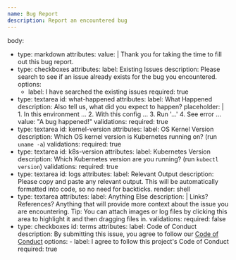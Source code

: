 ```yaml
---
name: Bug Report
description: Report an encountered bug
---
```

body:
  - type: markdown
    attributes:
      value: |
        Thank you for taking the time to fill out this bug report.
  - type: checkboxes
    attributes:
      label: Existing Issues
      description: Please search to see if an issue already exists for the bug you encountered.
      options:
      - label: I have searched the existing issues
        required: true
  - type: textarea
    id: what-happened
    attributes:
      label: What Happened
      description: Also tell us, what did you expect to happen?
      placeholder: |
        1. In this environment ...
        2. With this config ...
        3. Run '...'
        4. See error ...
      value: "A bug happened!"
    validations:
      required: true
  - type: textarea
    id: kernel-version
    attributes:
      label: OS Kernel Version
      description: Which OS kernel version is Kubernetes running on? (run `uname -a`)
    validations:
      required: true
  - type: textarea
    id: k8s-version
    attributes:
      label: Kubernetes Version
      description: Which Kubernetes version are you running? (run `kubectl version`)
    validations:
      required: true
  - type: textarea
    id: logs
    attributes:
      label: Relevant Output
      description: Please copy and paste any relevant output. This will be automatically formatted into code, so no need for backticks.
      render: shell
  - type: textarea
    attributes:
      label: Anything Else
      description: |
        Links? References? Anything that will provide more context about the issue you are encountering.
        Tip: You can attach images or log files by clicking this area to highlight it and then dragging files in.
    validations:
      required: false
  - type: checkboxes
    id: terms
    attributes:
      label: Code of Conduct
      description: By submitting this issue, you agree to follow our [Code of Conduct](https://github.com/axivo/k3s-cluster/blob/main/CODE_OF_CONDUCT.md)
      options:
        - label: I agree to follow this project's Code of Conduct
          required: true
